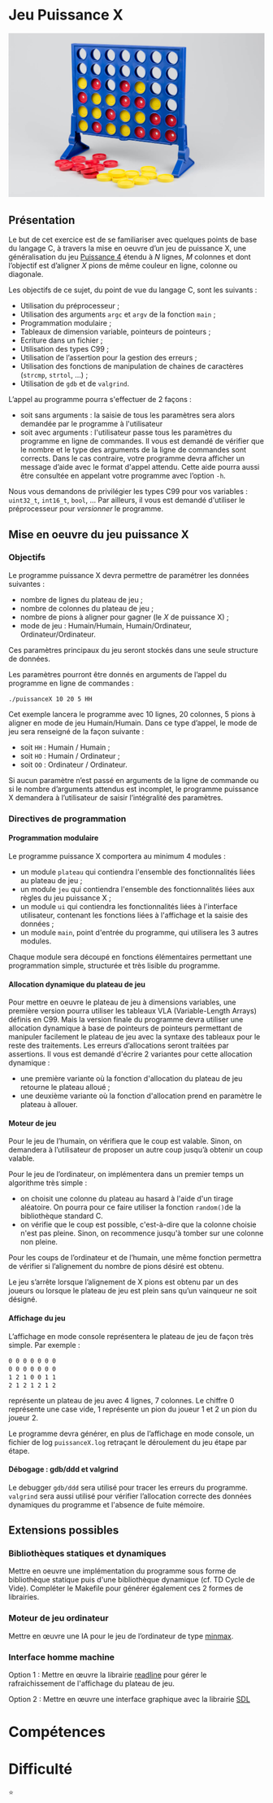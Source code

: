 # Jeu Puissance X

![Plateau du jeu Puissance 4](puissance4.jpg)

## Présentation

Le but de cet exercice est de se familiariser avec quelques points de base
du langage C, à travers la mise en oeuvre d’un jeu de puissance X, une
généralisation du jeu [Puissance 4](https://fr.wikipedia.org/wiki/Puissance_4)
étendu à _N_ lignes, _M_ colonnes et dont l’objectif est d’aligner _X_ pions de
même couleur en ligne, colonne ou diagonale.

Les objectifs de ce sujet, du point de vue du langage C, sont les suivants :

* Utilisation du préprocesseur ;
* Utilisation des arguments `argc` et `argv` de la fonction `main` ;
* Programmation modulaire ;
* Tableaux de dimension variable, pointeurs de pointeurs ;
* Ecriture dans un fichier ;
* Utilisation des types C99 ;
* Utilisation de l’assertion pour la gestion des erreurs ;
* Utilisation des fonctions de manipulation de chaines de caractères (`strcmp`, `strtol`, ...) ;
* Utilisation de `gdb` et de `valgrind`.

L’appel au programme pourra s'effectuer de 2 façons :

* soit sans arguments : la saisie de tous les paramètres sera alors demandée
par le programme à l'utilisateur
* soit avec arguments : l'utilisateur passe tous les paramètres du programme
en ligne de commandes. Il vous est demandé de vérifier que le nombre et le type
des arguments de la ligne de commandes sont corrects. Dans le cas contraire,
votre programme devra afficher un message d’aide avec le format d'appel attendu.
Cette aide pourra aussi être consultée en appelant votre programme avec l’option `-h`.

Nous vous demandons de privilégier les types C99 pour vos variables : `uint32_t`, `int16_t`, `bool`, ...
Par ailleurs, il vous est demandé d'utiliser le préprocesseur pour _versionner_ le programme.

## Mise en oeuvre du jeu puissance X

### Objectifs

Le programme puissance X devra permettre de paramétrer les données suivantes :

* nombre de lignes du plateau de jeu ;
* nombre de colonnes du plateau de jeu ;
* nombre de pions à aligner pour gagner (le _X_ de puissance X) ;
* mode de jeu : Humain/Humain, Humain/Ordinateur, Ordinateur/Ordinateur.

Ces paramètres principaux du jeu seront stockés dans une seule structure de données.

Les paramètres pourront être donnés en arguments de l’appel du programme en ligne de commandes :

    ./puissanceX 10 20 5 HH

Cet exemple lancera le programme avec 10 lignes, 20 colonnes, 5 pions à aligner
en mode de jeu Humain/Humain. Dans ce type d’appel, le mode de jeu sera renseigné
de la façon suivante :

* soit `HH` : Humain / Humain ;
* soit `HO` : Humain / Ordinateur ;
* soit `OO` : Ordinateur / Ordinateur.

Si aucun paramètre n’est passé en arguments de la ligne de commande ou si le
nombre d’arguments attendus est incomplet, le programme puissance X demandera
à l’utilisateur de saisir l’intégralité des paramètres.

### Directives de programmation

#### Programmation modulaire

Le programme puissance X comportera au minimum 4 modules :

* un module `plateau` qui contiendra l'ensemble des fonctionnalités liées au plateau de jeu ;
* un module `jeu` qui contiendra l'ensemble des fonctionnalités liées aux règles du jeu puissance X ;
* un module `ui` qui contiendra les fonctionnalités liées à l'interface utilisateur,
contenant les fonctions liées à l'affichage et la saisie des données ;
* un module `main`, point d'entrée du programme, qui utilisera les 3 autres modules.

Chaque module sera découpé en fonctions élémentaires permettant une programmation simple,
structurée et très lisible du programme.

#### Allocation dynamique du plateau de jeu

Pour mettre en oeuvre le plateau de jeu à dimensions variables, une première version
pourra utiliser les tableaux VLA (Variable-Length Arrays) définis en C99.
Mais la version finale du programme devra utiliser une allocation dynamique
à base de pointeurs de pointeurs permettant de manipuler facilement le plateau
de jeu avec la syntaxe des tableaux pour le reste des traitements.
Les erreurs d’allocations seront traitées par assertions.
Il vous est demandé d'écrire 2 variantes pour cette allocation dynamique :

* une première variante où la fonction d'allocation du plateau de jeu retourne
le plateau alloué ;
* une deuxième variante où la fonction d'allocation prend en paramètre le plateau
à allouer.

#### Moteur de jeu

Pour le jeu de l’humain, on vérifiera que le coup est valable.
Sinon, on demandera à l’utilisateur de proposer un autre coup jusqu’à obtenir
un coup valable.

Pour le jeu de l’ordinateur, on implémentera dans un premier temps un algorithme
très simple :

* on choisit une colonne du plateau au hasard à l'aide d'un tirage aléatoire.
On pourra pour ce faire utiliser la fonction `random()`de la bibliothèque standard C.
* on vérifie que le coup est possible, c'est-à-dire que la colonne choisie n'est
pas pleine. Sinon, on recommence jusqu'à tomber sur une colonne non pleine.

Pour les coups de l’ordinateur et de l’humain, une même fonction permettra de
vérifier si l’alignement du nombre de pions désiré est obtenu.

Le jeu s’arrête lorsque l’alignement de X pions est obtenu par un des joueurs
ou lorsque le plateau de jeu est plein sans qu’un vainqueur ne soit désigné.

#### Affichage du jeu

L’affichage en mode console représentera le plateau de jeu de façon très simple.
Par exemple :

    0 0 0 0 0 0 0
    0 0 0 0 0 0 0
    1 2 1 0 0 1 1
    2 1 2 1 2 1 2

représente un plateau de jeu avec 4 lignes, 7 colonnes.
Le chiffre 0 représente une case vide, 1 représente un pion du joueur 1
et 2 un pion du joueur 2.

Le programme devra générer, en plus de l’affichage en mode console,
un fichier de log `puissanceX.log` retraçant le déroulement du jeu étape par étape.

#### Débogage : gdb/ddd et valgrind

Le debugger `gdb/ddd` sera utilisé pour tracer les erreurs du programme.
`valgrind` sera aussi utilisé pour vérifier l’allocation correcte des données
dynamiques du programme et l'absence de fuite mémoire.

## Extensions possibles

### Bibliothèques statiques et dynamiques

Mettre en oeuvre une implémentation du programme sous forme de bibliothèque
 statique puis d'une bibliothèque dynamique (cf. TD Cycle de Vide). Compléter le
 Makefile pour générer également ces 2 formes de librairies.

### Moteur de jeu ordinateur

Mettre en œuvre une IA pour le jeu de l’ordinateur de type
[minmax](http://fr.wikipedia.org/wiki/Algorithme_minimax).

### Interface homme machine

Option 1 : Mettre en œuvre la librairie
[readline](http://tiswww.case.edu/php/chet/readline/rltop.html) pour gérer le
rafraichissement de l'affichage du plateau de jeu.

Option 2 : Mettre en œuvre une interface graphique avec la librairie
[SDL](http://www.libsdl.org)

# Compétences


# Difficulté

:star:
